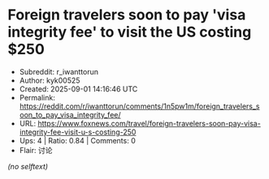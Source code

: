 # Foreign travelers soon to pay 'visa integrity fee' to visit the US costing $250

- Subreddit: r_iwanttorun
- Author: kyk00525
- Created: 2025-09-01 14:16:46 UTC
- Permalink: https://reddit.com/r/iwanttorun/comments/1n5pw1m/foreign_travelers_soon_to_pay_visa_integrity_fee/
- URL: https://www.foxnews.com/travel/foreign-travelers-soon-pay-visa-integrity-fee-visit-u-s-costing-250
- Ups: 4 | Ratio: 0.84 | Comments: 0
- Flair: 讨论

_(no selftext)_
